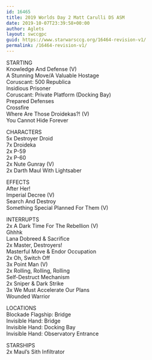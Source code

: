 ```yaml
---
id: 16465
title: 2019 Worlds Day 2 Matt Carulli DS ASM
date: 2019-10-07T23:39:58+00:00
author: Aglets
layout: swccgpc
guid: https://www.starwarsccg.org/16464-revision-v1/
permalink: /16464-revision-v1/
---
```

STARTING  
Knowledge And Defense (V)  
A Stunning Move/A Valuable Hostage  
Coruscant: 500 Republica  
Insidious Prisoner  
Coruscant: Private Platform (Docking Bay)  
Prepared Defenses  
Crossfire  
Where Are Those Droidekas?! (V)  
You Cannot Hide Forever

CHARACTERS  
5x Destroyer Droid  
7x Droideka  
2x P-59  
2x P-60  
2x Nute Gunray (V)  
2x Darth Maul With Lightsaber

EFFECTS  
After Her!  
Imperial Decree (V)  
Search And Destroy  
Something Special Planned For Them (V)

INTERRUPTS  
2x A Dark Time For The Rebellion (V)  
Ghhhk  
Lana Dobreed & Sacrifice  
2x Master, Destroyers!  
Masterful Move & Endor Occupation  
2x Oh, Switch Off  
3x Point Man (V)  
2x Rolling, Rolling, Rolling  
Self-Destruct Mechanism  
2x Sniper & Dark Strike  
3x We Must Accelerate Our Plans  
Wounded Warrior

LOCATIONS  
Blockade Flagship: Bridge  
Invisible Hand: Bridge  
Invisible Hand: Docking Bay  
Invisible Hand: Observatory Entrance

STARSHIPS  
2x Maul’s Sith Infiltrator